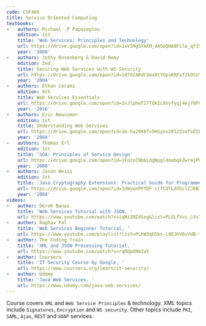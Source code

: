 ```yaml
---
code: CSF466
title: Service Oriented Computing
textbooks:
-   authors: Michael .P Papazoglou
    edition: 1st
    title: 'Web Services: Principles and Technology'
    url: https://drive.google.com/open?id=1xV5Mg5XkKM_4AGoQHA0File_qf3S00Fw
    year: '2008'
-   authors: Jothy Rosenberg & David Remy
    edition: 2nd
    title: Securing Web Services with WS-Security
    url: https://drive.google.com/open?id=1d7OIARdCXmx0tYGpsKRFxf2kOtnY_i_M
    year: '2004'
-   authors: Ethan Cerami
    edition: 8th
    title: Web Services Essentials
    url: https://drive.google.com/open?id=1nJlphwT27TQkIL9VvTyqj4ej70PCklvT
    year: '2016'
-   authors: Eric Newcomer
    edition: 1st
    title: Understanding Web Servives
    url: https://drive.google.com/open?id=1m-ha29X07vSHSyov2012ZzofxOIEY7gd
    year: '2004'
-   authors: Thomas Erl
    edition: 1st
    title: 'SOA: Principles of Service Design'
    url: https://drive.google.com/open?id=1FozxCNb6idgNpgl4mabqkZwrejPhuFm6
    year: '2008'
-   authors: Jason Weiss
    edition: 1st
    title: 'Java Cryptography Extensions: Practical Guide for Programmers'
    url: https://drive.google.com/open?id=1dWywnPFYDF-it7COTLdfKclZJ8BI7lB8
    year: '2004'
videos:
-   author: Derek Banas
    title: 'Web Services Tutorial with JSON, '
    url: https://www.youtube.com/watch?v=iqNiINZ4Sxg&list=PLGLfVvz_LVvTYlvpEp3G4cUde-eux_6Pi
-   author: Raghav Pal
    title: 'Web Services Beginner Tutorial, '
    url: https://www.youtube.com/playlist?list=PLhW3qG5bs-L9E2KV6vVdB-YTk-sRxmRAB
-   author: The Coding Train
    title: 'XML and JSON Processing Tutorial, '
    url: https://www.youtube.com/watch?v=rqROpUNb2aY
-   author: Coursera
    title: 'IT Security Course by Google, '
    url: https://www.coursera.org/learn/it-security/
-   author: Udemy
    title: 'Java Web Services, '
    url: https://www.udemy.com/java-web-services/
---
```


Course covers `XML` and `Web Service Principles` & technology. XML topics include `Signatures`, `Encryption` and `WS security`. Other topics include `PKI`, `SAML`, `Ajax`, `REST` and `SOAP` services. 

